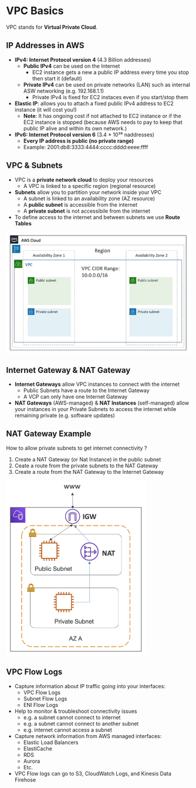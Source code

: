 # VPC Basics

VPC stands for **Virtual Private Cloud**.

## IP Addresses in AWS

- **IPv4: Internet Protocol version 4** (4.3 Billion addresses)
    - **Public IPv4** can be used on the Internet
        - EC2 instance gets a new a public IP address every time you stop then start it (default)
    - **Private IPv4** can be used on private networks (LAN) such as internal ASW networking (e.g. 192.168.1.1)
        - Private IPv4 is fixed for EC2 instaces even if you start/stop them
- **Elastic IP**: allows you to attach a fixed public IPv4 address to EC2 instance (it will cost you!)
    - **Note**: It has ongoing cost if not attached to EC2 instance or if the EC2 instance is stopped (because AWS needs to pay to keep that public IP alive and within its own network.)
- **IPv6: Internet Protocol version 6** (3.4 * 10³⁸ naddresses)
    - **Every IP address is public (no private range)**
    - Example: 2001:db8:3333:4444:cccc:dddd:eeee:ffff

## VPC & Subnets

- VPC is a **private network cloud** to deploy your resources 
    - A VPC is linked to a specific region (regional resource)
- **Subnets** allow you to partition your network inside your VPC 
    - A subnet is linked to an availability zone (AZ resource)
    - A **public subnet** is accessible from the internet
    - A **private subnet** is not accessibile from the internet
- To define access to the internet and between subnets we use **Route Tables**

![VPC Diagram](../../images/networking/vpc_diagram.png)

## Internet Gateway & NAT Gateway

- **Internet Gateways** allow VPC instances to connect with the internet
    - Public Subnets have a route to the Internet Gateway
    - A VCP can only have one Internet Gateway
- **NAT Gateways** (AWS-managed) & **NAT Instances** (self-managed) allow your instances in your Private Subnets to access the internet while remaining private (e.g. software updates)

## NAT Gateway Example 

How to allow private subnets to get internet connectivity ? 

1. Create a NAT Gateway (or Nat Instance) in the public subnet
2. Ceate a route from the private subnets to the NAT Gateway
3. Create a route from the NAT Gateway to the Internet Gateway

![Internet and NAT Gateways](../../images/networking/gateways.png)

## VPC Flow Logs

- Capture information about IP traffic going into your interfaces:
    - VPC Flow Logs
    - Subnet Flow Logs
    - ENI Flow Logs
- Help to monitor & troubleshoot connectivity issues
    - e.g. a subnet cannot connect to internet
    - e.g. a subnet cannot connect to another subnet
    - e.g. internet cannot access a subnet
- Capture network information from AWS managed interfaces:
    - Elastic Load Balancers
    - ElastiCache
    - RDS
    - Aurora
    - Etc.
- VPC Flow logs can go to S3, CloudWatch Logs, and Kinesis Data Firehose